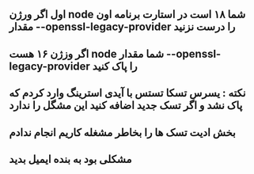 ## اول اگر ورژن node شما ۱۸ است در استارت برنامه اون مقدار --openssl-legacy-provider را درست نزنید

## اگر وزژن ۱۶ هست node شما مقدار --openssl-legacy-provider را پاک کنید

## نکته : یسرس تسکا تستس با آیدی استرینگ وارد کردم که پاک نشد و اگر تسک جدید اضافه کنید این مشگل را ندارد

## بخش ادیت تسک ها را بخاطر مشغله کاریم انجام ندادم

## مشکلی بود به بنده ایمیل بدید
